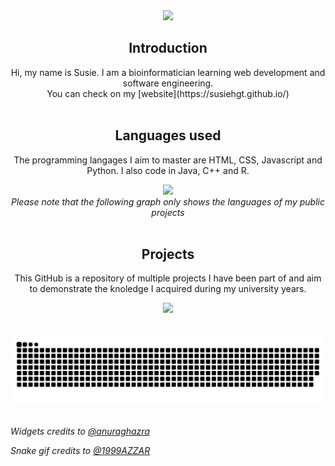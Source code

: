 <div align="center">
  <img src="https://readme-typing-svg.herokuapp.com/?color=E97451%0A&size=25&center=true&vCenter=true&width=433&height=75&lines=Welcome+to+my+GitHub;%40susiehgt">
</div>
<div align="center">
<h2 align="center">Introduction</h2>
Hi, my name is Susie. I am a bioinformatician learning web development and software engineering.
<br>
  You can check on my [website](https://susiehgt.github.io/)
</div>
<br>
<div align="center">
  <h2>Languages used</h2>
  <p>The programming langages I aim to master are HTML, CSS, Javascript and Python. 
  I also code in Java, C++ and R.  </p>
</div>
<div align="center">
  <img src="https://github-readme-stats.vercel.app/api/top-langs/?username=susiehgt&hide_border=true&layout=compact&theme=darcula">
</div>
<div align="center">
  <i>Please note that the following graph only shows the languages of my public projects</i>
</div>
<br>

<div align="center">
  <h2>Projects</h2>
  <p>This GitHub is a repository of multiple projects I have been part of and aim to demonstrate 
the knoledge I acquired during my university years.  </p>

  <div align="center">
    <img src="https://github-readme-stats.vercel.app/api?username=susiehgt&hide_border=true&theme=darcula">
  </div>
</div>
<br>
<br>

<div align="center">
<img src="https://raw.githubusercontent.com/1999AZZAR/1999AZZAR/369de1d8b71cd2b29032dd29753b74e5f1124ec1/resources/img/grid-snake.svg">
</div>

<br>

<i>Widgets credits to [@anuraghazra](https://github.com/anuraghazra/github-readme-stats?tab=readme-ov-file#usage-2)</i>
<br>

<i>Snake gif credits to [@1999AZZAR](https://github.com/1999AZZAR/1999AZZAR/blob/main/resources/img/grid-snake.svg)</i>


<!---
susiehgt/susiehgt is a ✨ special ✨ repository because its `README.md` (this file) appears on your GitHub profile.
You can click the Preview link to take a look at your changes.
--->
